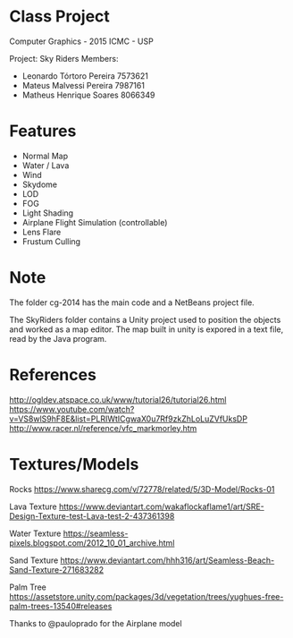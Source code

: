# Class Project
Computer Graphics - 2015
ICMC - USP

Project: Sky Riders
Members:	
- Leonardo Tórtoro Pereira	7573621
- Mateus Malvessi Pereira		7987161
- Matheus Henrique Soares		8066349

# Features
- Normal Map
- Water / Lava
- Wind
- Skydome
- LOD
- FOG
- Light Shading
- Airplane Flight Simulation (controllable)
- Lens Flare
- Frustum Culling

# Note
The folder cg-2014 has the main code and a NetBeans project file.

The SkyRiders folder contains a Unity project used to position the objects and worked as a map editor.
The map built in unity is expored in a text file, read by the Java program.

	
# References

http://ogldev.atspace.co.uk/www/tutorial26/tutorial26.html
https://www.youtube.com/watch?v=VS8wlS9hF8E&list=PLRIWtICgwaX0u7Rf9zkZhLoLuZVfUksDP
http://www.racer.nl/reference/vfc_markmorley.htm

# Textures/Models

Rocks
https://www.sharecg.com/v/72778/related/5/3D-Model/Rocks-01

Lava Texture
https://www.deviantart.com/wakaflockaflame1/art/SRE-Design-Texture-test-Lava-test-2-437361398

Water Texture
https://seamless-pixels.blogspot.com/2012_10_01_archive.html

Sand Texture
https://www.deviantart.com/hhh316/art/Seamless-Beach-Sand-Texture-271683282

Palm Tree
https://assetstore.unity.com/packages/3d/vegetation/trees/yughues-free-palm-trees-13540#releases

Thanks to @pauloprado for the Airplane model